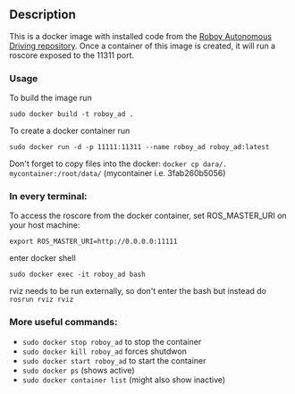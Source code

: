 ## Description

This is a docker image with installed code from the [Roboy Autonomous Driving repository](https://github.com/Roboy/autonomous_driving_src).
Once a container of this image is created, it will run a roscore exposed to the 11311 port.

### Usage

To build the image run 
```
sudo docker build -t roboy_ad .
```

To create a docker container run 
```
sudo docker run -d -p 11111:11311 --name roboy_ad roboy_ad:latest
```
Don't forget to copy files into the docker: ```docker cp dara/. mycontainer:/root/data/``` (mycontainer i.e. 3fab260b5056) 

### In every terminal:
To access the roscore from the docker container, set ROS_MASTER_URI on your host machine: 
```
export ROS_MASTER_URI=http://0.0.0.0:11111
```
enter docker shell
```
sudo docker exec -it roboy_ad bash
```
rviz needs to be run externally, so don't enter the bash but instead do ```rosrun rviz rviz```

### More useful commands:

 * ```sudo docker stop roboy_ad``` to stop the container
 * ```sudo docker kill roboy_ad``` forces shutdwon
 * ```sudo docker start roboy_ad``` to start the container
 * ```sudo docker ps``` (shows active)
 * ```sudo docker container list``` (might also show inactive)
